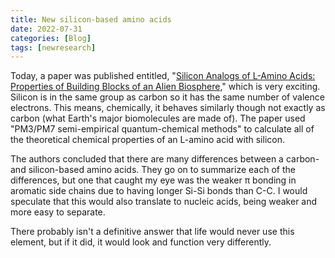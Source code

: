 ```yaml
---
title: New silicon-based amino acids
date: 2022-07-31
categories: [Blog]
tags: [newresearch]
---
```


Today, a paper was published entitled, "[Silicon Analogs of L-Amino Acids: Properties of Building Blocks of an Alien Biosphere](https://link.springer.com/article/10.1134/S0006350922020117)," which is very exciting. Silicon is in the same group as carbon so it has the same number of valence electrons. This means, chemically, it behaves similarly though not exactly as carbon (what Earth's major biomolecules are made of). The paper used "PM3/PM7 semi-empirical quantum-chemical methods" to calculate all of the theoretical chemical properties of an L-amino acid with silicon.

The authors concluded that there are many differences between a carbon- and silicon-based amino acids. They go on to summarize each of the differences, but one that caught my eye was the weaker π bonding in aromatic side chains due to having longer Si-Si bonds than C-C. I would speculate that this would also translate to nucleic acids, being weaker and more easy to separate.

There probably isn't a definitive answer that life would never use this element, but if it did, it would look and function very differently.